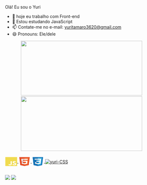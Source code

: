 Olá! Eu sou o Yuri 

- 🔭 hoje eu trabalho com Front-end
- 🌱 Estou estudando JavaScript
- 📫 Contate-me no e-mail: yuritamaro3620@gmail.com
- 😄 Pronouns: Ele/dele

<div align="center">
  <a href="https://github.com/YuriAmaro">
  <img height="180em" width="400em" src="https://github-readme-stats.vercel.app/api?username=YuriAmaro&show_icons=true&theme=radical&include_all_commits=true&count_private=true"/>
  <img height="180em" width="400em" src="https://github-readme-stats.vercel.app/api/top-langs/?username=YuriAmaro&layout=compact&langs_count=7&theme=radical"/>
</div>
<div style="display: inline_block"><br>
  <img align="center" alt="yuri-Js" height="30" width="40" src="https://raw.githubusercontent.com/devicons/devicon/master/icons/javascript/javascript-plain.svg">
  <img align="center" alt="yuri-HTML" height="30" width="40" src="https://raw.githubusercontent.com/devicons/devicon/master/icons/html5/html5-original.svg">
  <img align="center" alt="yuri-CSS" height="30" width="40" src="https://raw.githubusercontent.com/devicons/devicon/master/icons/css3/css3-original.svg">
  <img align="center" alt="yuri-CSS" height="30" width="40" src="https://cdn.jsdelivr.net/gh/devicons/devicon/icons/bootstrap/bootstrap-original.svg" />
</div>
  
  ##

<div>
  <a href = "mailto:yuritamaro3620@gmail.com"><img src="https://img.shields.io/badge/-Gmail-%23333?style=for-the-badge&logo=gmail&logoColor=white" target="_blank"></a>
  <a href="https://www.linkedin.com/in/yuri-amaro-912912250/" target="_blank"><img src="https://img.shields.io/badge/-LinkedIn-%230077B5?style=for-the-badge&logo=linkedin&logoColor=white" target="_blank"></a> 
</div>
